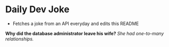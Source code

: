
# Daily Dev Joke

- Fetches a joke from an API everyday and edits this README

**Why did the database administrator leave his wife?**
*She had one-to-many relationships.*